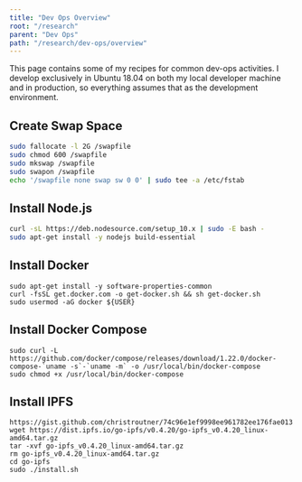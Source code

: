 ```yaml
---
title: "Dev Ops Overview"
root: "/research"
parent: "Dev Ops"
path: "/research/dev-ops/overview"
---
```


This page contains some of my recipes for common dev-ops activities. I develop
exclusively in Ubuntu 18.04 on both my local developer machine and in production,
so everything assumes that as the development environment.

## Create Swap Space
```bash
sudo fallocate -l 2G /swapfile
sudo chmod 600 /swapfile
sudo mkswap /swapfile
sudo swapon /swapfile
echo '/swapfile none swap sw 0 0' | sudo tee -a /etc/fstab
```

## Install Node.js
```bash
curl -sL https://deb.nodesource.com/setup_10.x | sudo -E bash -
sudo apt-get install -y nodejs build-essential
```

## Install Docker
```
sudo apt-get install -y software-properties-common
curl -fsSL get.docker.com -o get-docker.sh && sh get-docker.sh
sudo usermod -aG docker ${USER}
```

## Install Docker Compose
```
sudo curl -L https://github.com/docker/compose/releases/download/1.22.0/docker-compose-`uname -s`-`uname -m` -o /usr/local/bin/docker-compose
sudo chmod +x /usr/local/bin/docker-compose
```

## Install IPFS
```
https://gist.github.com/christroutner/74c96e1ef9998ee961782ee176fae013
wget https://dist.ipfs.io/go-ipfs/v0.4.20/go-ipfs_v0.4.20_linux-amd64.tar.gz
tar -xvf go-ipfs_v0.4.20_linux-amd64.tar.gz
rm go-ipfs_v0.4.20_linux-amd64.tar.gz
cd go-ipfs
sudo ./install.sh
```
